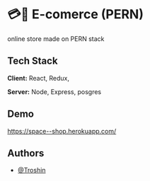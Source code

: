 
# 💳🛒 E-comerce (PERN) 

online store made on PERN stack


## Tech Stack

**Client:** React, Redux, 

**Server:** Node, Express, posgres


## Demo

https://space--shop.herokuapp.com/


## Authors

- [@Troshin](https://github.com/Creator11)

